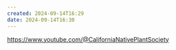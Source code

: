 ```yaml
---
created: 2024-09-14T16:29
date: 2024-09-14T16:30
---
```

https://www.youtube.com/@CaliforniaNativePlantSociety

